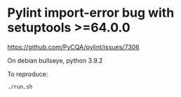 # Pylint import-error bug with setuptools >=64.0.0

https://github.com/PyCQA/pylint/issues/7306

On debian bullseye, python 3.9.2

To reproduce:

```bash
./run.sh
```
